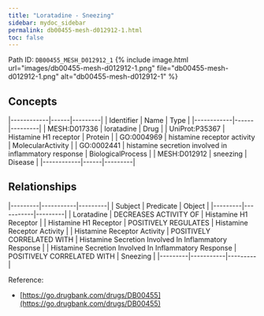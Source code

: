 ```yaml
---
title: "Loratadine - Sneezing"
sidebar: mydoc_sidebar
permalink: db00455-mesh-d012912-1.html
toc: false 
---
```



Path ID: `DB00455_MESH_D012912_1`
{% include image.html url="images/db00455-mesh-d012912-1.png" file="db00455-mesh-d012912-1.png" alt="db00455-mesh-d012912-1" %}

## Concepts

|------------|------|---------|
| Identifier | Name | Type    |
|------------|------|---------|
| MESH:D017336 | loratadine | Drug |
| UniProt:P35367 | Histamine H1 receptor | Protein |
| GO:0004969 | histamine receptor activity | MolecularActivity |
| GO:0002441 | histamine secretion involved in inflammatory response | BiologicalProcess |
| MESH:D012912 | sneezing | Disease |
|------------|------|---------|

## Relationships

|---------|-----------|---------|
| Subject | Predicate | Object  |
|---------|-----------|---------|
| Loratadine | DECREASES ACTIVITY OF | Histamine H1 Receptor |
| Histamine H1 Receptor | POSITIVELY REGULATES | Histamine Receptor Activity |
| Histamine Receptor Activity | POSITIVELY CORRELATED WITH | Histamine Secretion Involved In Inflammatory Response |
| Histamine Secretion Involved In Inflammatory Response | POSITIVELY CORRELATED WITH | Sneezing |
|---------|-----------|---------|

Reference: 
  - [https://go.drugbank.com/drugs/DB00455](https://go.drugbank.com/drugs/DB00455)
